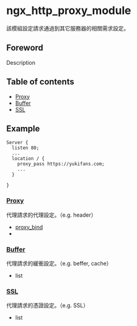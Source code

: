 # ngx_http_proxy_module
該模組設定請求通過到其它服務器的相關需求設定。

## Foreword
Description

## Table of contents
- [Proxy](#proxy)
- [Buffer](#buffer)
- [SSL](#ssl)

## Example

```
Server {
  listen 80;
  ...
  location / {
    proxy_pass https://yukifans.com;
    ...
  }
  
}
```

### [Proxy](proxy)
代理請求的代理設定。（e.g. header）
- [proxy_bind](proxy#proxy_bind)
- 

### [Buffer](buffer)
代理請求的緩衝設定。（e.g. beffer, cache）
- list 

### [SSL](ssl)
代理請求的憑證設定。（e.g. SSL）
- list 
